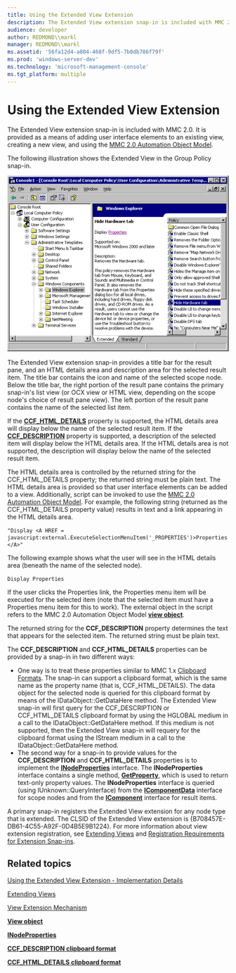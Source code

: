 ```yaml
---
title: Using the Extended View Extension
description: The Extended View extension snap-in is included with MMC 2.0. It is provided as a means of adding user interface elements to an existing view, creating a new view, and using the MMC 2.0 Automation Object Model.
audience: developer
author: REDMOND\\markl
manager: REDMOND\\markl
ms.assetid: '56fa12d4-a804-468f-9df5-7b0db786f79f'
ms.prod: 'windows-server-dev'
ms.technology: 'microsoft-management-console'
ms.tgt_platform: multiple
---
```


# Using the Extended View Extension

The Extended View extension snap-in is included with MMC 2.0. It is provided as a means of adding user interface elements to an existing view, creating a new view, and using the [MMC 2.0 Automation Object Model](mmc-2-0-automation-object-model.md).

The following illustration shows the Extended View in the Group Policy snap-in.

![group policy snap-in extended view](images/extview.png)

The Extended View extension snap-in provides a title bar for the result pane, and an HTML details area and description area for the selected result item. The title bar contains the icon and name of the selected scope node. Below the title bar, the right portion of the result pane contains the primary snap-in's list view (or OCX view or HTML view, depending on the scope node's choice of result pane view). The left portion of the result pane contains the name of the selected list item.

If the [**CCF\_HTML\_DETAILS**](ccf-html-details.md) property is supported, the HTML details area will display below the name of the selected result item. If the [**CCF\_DESCRIPTION**](ccf-description.md) property is supported, a description of the selected item will display below the HTML details area. If the HTML details area is not supported, the description will display below the name of the selected result item.

The HTML details area is controlled by the returned string for the CCF\_HTML\_DETAILS property; the returned string must be plain text. The HTML details area is provided so that user interface elements can be added to a view. Additionally, script can be invoked to use the [MMC 2.0 Automation Object Model](mmc-2-0-automation-object-model.md). For example, the following string (returned as the CCF\_HTML\_DETAILS property value) results in text and a link appearing in the HTML details area.


```VB
"Display <A HREF = javascript:external.ExecuteSelectionMenuItem('_PROPERTIES')>Properties </A>"
```



The following example shows what the user will see in the HTML details area (beneath the name of the selected node).


```VB
Display Properties
```



If the user clicks the Properties link, the Properties menu item will be executed for the selected item (note that the selected item must have a Properties menu item for this to work). The external object in the script refers to the MMC 2.0 Automation Object Model [**view object**](view-object.md).

The returned string for the **CCF\_DESCRIPTION** property determines the text that appears for the selected item. The returned string must be plain text.

The **CCF\_DESCRIPTION** and **CCF\_HTML\_DETAILS** properties can be provided by a snap-in in two different ways:

-   One way is to treat these properties similar to MMC 1.x [Clipboard Formats](clipboard-formats.md). The snap-in can support a clipboard format, which is the same name as the property name (that is, CCF\_HTML\_DETAILS). The data object for the selected node is queried for this clipboard format by means of the IDataObject::GetDataHere method. The Extended View snap-in will first query for the CCF\_DESCRIPTION or CCF\_HTML\_DETAILS clipboard format by using the HGLOBAL medium in a call to the IDataObject::GetDataHere method. If this medium is not supported, then the Extended View snap-in will requery for the clipboard format using the IStream medium in a call to the IDataObject::GetDataHere method.
-   The second way for a snap-in to provide values for the **CCF\_DESCRIPTION** and **CCF\_HTML\_DETAILS** properties is to implement the [**INodeProperties**](inodeproperties.md) interface. The **INodeProperties** interface contains a single method, [**GetProperty**](inodeproperties-getproperty.md), which is used to return text-only property values. The **INodeProperties** interface is queried (using IUnknown::QueryInterface) from the [**IComponentData**](icomponentdata.md) interface for scope nodes and from the [**IComponent**](icomponent.md) interface for result items.

A primary snap-in registers the Extended View extension for any node type that is extended. The CLSID of the Extended View extension is {B708457E-DB61-4C55-A92F-0D4B5E9B1224}. For more information about view extension registration, see [Extending Views](extending-views.md) and [Registration Requirements for Extension Snap-ins](registration-requirements-for-extension-snap-ins.md).

## Related topics

<dl> <dt>

[Using the Extended View Extension - Implementation Details](using-the-extended-view-extension-implementation-details.md)
</dt> <dt>

[Extending Views](extending-views.md)
</dt> <dt>

[View Extension Mechanism](view-extension-mechanism.md)
</dt> <dt>

[**View object**](view-object.md)
</dt> <dt>

[**INodeProperties**](inodeproperties.md)
</dt> <dt>

[**CCF\_DESCRIPTION clipboard format**](ccf-description.md)
</dt> <dt>

[**CCF\_HTML\_DETAILS clipboard format**](ccf-html-details.md)
</dt> </dl>

 

 




